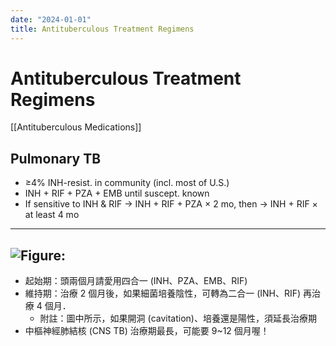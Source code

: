 ```yaml
---
date: "2024-01-01"
title: Antituberculous Treatment Regimens
---
```



# Antituberculous Treatment Regimens

[[Antituberculous Medications]]

## Pulmonary TB

- ≥4% INH-resist. in community (incl. most of U.S.)
- INH + RIF + PZA + EMB until suscept. known
- If sensitive to INH & RIF → INH + RIF + PZA × 2 mo, then → INH + RIF × at least 4 mo

---
![Figure: ](https://i.imgur.com/aFZatqC.png)
---

- 起始期：頭兩個月請愛用四合一 (INH、PZA、EMB、RIF)
- 維持期：治療 2 個月後，如果細菌培養陰性，可轉為二合一 (INH、RIF) 再治療 4 個月．
  - 附註：圖中所示，如果開洞 (cavitation)、培養還是陽性，須延長治療期
- 中樞神經肺結核 (CNS TB) 治療期最長，可能要 9~12 個月喔！

